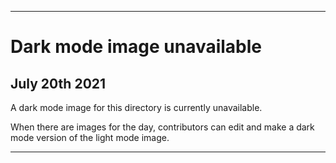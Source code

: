 
***
 
# Dark mode image unavailable

## July 20th 2021

A dark mode image for this directory is currently unavailable.

When there are images for the day, contributors can edit and make a dark mode version of the light mode image.

***

